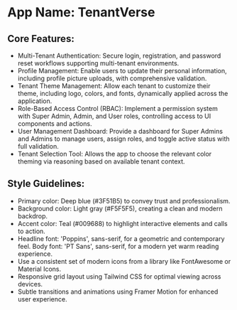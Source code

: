 # **App Name**: TenantVerse

## Core Features:

- Multi-Tenant Authentication: Secure login, registration, and password reset workflows supporting multi-tenant environments.
- Profile Management: Enable users to update their personal information, including profile picture uploads, with comprehensive validation.
- Tenant Theme Management: Allow each tenant to customize their theme, including logo, colors, and fonts, dynamically applied across the application.
- Role-Based Access Control (RBAC): Implement a permission system with Super Admin, Admin, and User roles, controlling access to UI components and actions.
- User Management Dashboard: Provide a dashboard for Super Admins and Admins to manage users, assign roles, and toggle active status with full validation.
- Tenant Selection Tool: Allows the app to choose the relevant color theming via reasoning based on available tenant context.

## Style Guidelines:

- Primary color: Deep blue (#3F51B5) to convey trust and professionalism.
- Background color: Light gray (#F5F5F5), creating a clean and modern backdrop.
- Accent color: Teal (#009688) to highlight interactive elements and calls to action.
- Headline font: 'Poppins', sans-serif, for a geometric and contemporary feel. Body font: 'PT Sans', sans-serif, for a modern yet warm reading experience.
- Use a consistent set of modern icons from a library like FontAwesome or Material Icons.
- Responsive grid layout using Tailwind CSS for optimal viewing across devices.
- Subtle transitions and animations using Framer Motion for enhanced user experience.